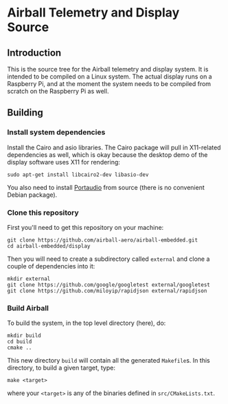 <!--
 The MIT License (MIT)

 Copyright (c) 2017-2018, Ihab A.B. Awad

 Permission is hereby granted, free of charge, to any person obtaining a copy
 of this software and associated documentation files (the "Software"), to deal
 in the Software without restriction, including without limitation the rights
 to use, copy, modify, merge, publish, distribute, sublicense, and/or sell
 copies of the Software, and to permit persons to whom the Software is
 furnished to do so, subject to the following conditions:

 The above copyright notice and this permission notice shall be included in
 all copies or substantial portions of the Software.

 THE SOFTWARE IS PROVIDED "AS IS", WITHOUT WARRANTY OF ANY KIND, EXPRESS OR
 IMPLIED, INCLUDING BUT NOT LIMITED TO THE WARRANTIES OF MERCHANTABILITY,
 FITNESS FOR A PARTICULAR PURPOSE AND NONINFRINGEMENT. IN NO EVENT SHALL THE
 AUTHORS OR COPYRIGHT HOLDERS BE LIABLE FOR ANY CLAIM, DAMAGES OR OTHER
 LIABILITY, WHETHER IN AN ACTION OF CONTRACT, TORT OR OTHERWISE, ARISING FROM,
 OUT OF OR IN CONNECTION WITH THE SOFTWARE OR THE USE OR OTHER DEALINGS IN
 THE SOFTWARE.
-->

# Airball Telemetry and Display Source

## Introduction

This is the source tree for the Airball telemetry and display
system. It is intended to be compiled on a Linux system. The actual
display runs on a Raspberry Pi, and at the moment the system needs to
be compiled from scratch on the Raspberry Pi as well.

## Building

### Install system dependencies ###

Install the Cairo and asio libraries. The Cairo package will pull in X11-related
dependencies as well, which is okay because the desktop demo of the display
software uses X11 for rendering:

```
sudo apt-get install libcairo2-dev libasio-dev
```

You also need to install [Portaudio](http://www.portaudio.com/) from source
(there is no convenient Debian package).

### Clone this repository ###

First you'll need to get this repository on your machine:

```
git clone https://github.com/airball-aero/airball-embedded.git
cd airball-embedded/display
````

Then you will need to create a subdirectory called `external` and clone a couple of dependencies into it:

```
mkdir external
git clone https://github.com/google/googletest external/googletest
git clone https://github.com/miloyip/rapidjson external/rapidjson
```

### Build Airball ###

To build the system, in the top level directory (here), do:

```
mkdir build
cd build
cmake ..
```

This new directory `build` will contain all the generated `Makefile`s. In this
directory, to build a given target, type:

```
make <target>
```

where your `<target>` is any of the binaries defined in `src/CMakeLists.txt`.
